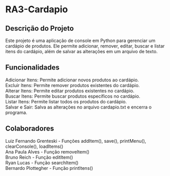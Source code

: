 # RA3-Cardapio

## Descrição do Projeto
Este projeto é uma aplicação de console em Python para gerenciar um cardápio de produtos. Ele permite adicionar, remover, editar, buscar e listar itens do cardápio, além de salvar as alterações em um arquivo de texto.

## Funcionalidades
Adicionar Itens: Permite adicionar novos produtos ao cardápio.  
Excluir Itens: Permite remover produtos existentes do cardápio.  
Alterar Itens: Permite editar produtos existentes no cardápio.  
Buscar Itens: Permite buscar produtos específicos no cardápio.  
Listar Itens: Permite listar todos os produtos do cardápio.  
Salvar e Sair: Salva as alterações no arquivo cardapio.txt e encerra o programa.

## Colaboradores
Luiz Fernando Grenteski - Funções addItem(), save(), printMenu(), clearConsole(), loadItems()  
Ana Paula Alves - Função removeItem()  
Bruno Reich - Função editItem()  
Ryan Lucas - Função searchItem()  
Bernardo Plottegher - Função printItens()  
